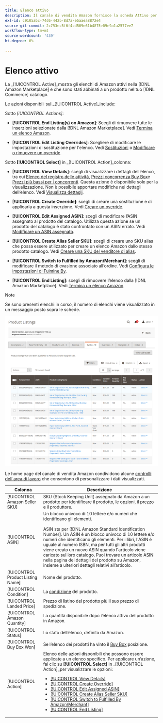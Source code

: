 ```yaml
---
title: Elenco attivo
description: Il canale di vendita Amazon fornisce la scheda Attivo per monitorare gli elenchi Amazon attivi e che vengono confrontati con un prodotto nel catalogo Adobe Commerce.
exl-id: c9105abc-74d6-442b-8d7a-e5aaea8872e4
source-git-commit: 2c753ec5f6f4cd509e61b4875e09e9a1a2577ee7
workflow-type: tm+mt
source-wordcount: '439'
ht-degree: 0%

---
```


# Elenco attivo

La _[!UICONTROL Active]_mostra gli elenchi di Amazon attivi nella [!DNL Amazon Marketplace] e che sono stati abbinati a un prodotto nel tuo [!DNL Commerce] catalogo.

Le azioni disponibili sul _[!UICONTROL Active]_include:

Sotto _[!UICONTROL Actions]_:

- **[!UICONTROL End Listing(s) on Amazon]**: Scegli di rimuovere tutte le inserzioni selezionate dalla [!DNL Amazon Marketplace]. Vedi [Termina un elenco Amazon](./end-listings-manually.md).

- **[!UICONTROL Edit Listing Overrides]**: Scegliere di modificare le impostazioni di sostituzione per l&#39;elenco. Vedi [Sostituzioni](./overrides.md) o [Modificare o rimuovere un override](./creating-editing-overrides.md#edit-override-single-listing).

Sotto **[!UICONTROL Select]** in _[!UICONTROL Action]_colonna:

- **[!UICONTROL View Details]**: scegli di visualizzare i dettagli dell’elenco, tra cui [Elenco del registro delle attività](./product-listing-details.md#listing-activity-log), [Prezzi concorrenza Buy Box](./product-listing-details.md#buy-box-competitor-pricing)e [Prezzi più bassi per i concorrenti](./product-listing-details.md#lowest-competitor-pricing). Questa azione è disponibile solo per la visualizzazione. Non è possibile apportare modifiche nei dettagli dell’elenco. Vedi [Visualizza dettagli](./product-listing-details.md).

- **[!UICONTROL Create Override]**: scegli di creare una sostituzione e di applicarla a questa inserzione. Vedi [Creare un override](./creating-editing-overrides.md).

- **[!UICONTROL Edit Assigned ASIN]**: scegli di modificare l’ASIN assegnato al prodotto del catalogo. Utilizza questa azione se un prodotto del catalogo è stato confrontato con un ASIN errato. Vedi [Modificare un ASIN assegnato](./edit-assigned-asin.md).

- **[!UICONTROL Create Alias Seller SKU]**: scegli di creare uno SKU alias che possa essere utilizzato per creare un elenco Amazon dallo stesso prodotto catalogo. Vedi [Creare una SKU del venditore di alias](./create-alias-seller-sku.md).

- **[!UICONTROL Switch to Fulfilled by Amazon/Merchant]**: scegli di modificare il metodo di evasione associato all’ordine. Vedi [Configura le impostazioni di Fulmine By](./fulfilled-by.md#configure-fulfilled-by-settings).

- **[!UICONTROL End Listing]**: scegli di rimuovere l’elenco dalla [!DNL Amazon Marketplace]. Vedi [Termina un elenco Amazon](./end-listings-manually.md).

>[!NOTE]
>
>Se sono presenti elenchi in corso, il numero di elenchi viene visualizzato in un messaggio posto sopra le schede.

![Elenco attivo](assets/amazon-active-listings.png)

Le home page del canale di vendita Amazon condividono alcune [controlli dell&#39;area di lavoro](./workspace-controls.md) che consentono di personalizzare i dati visualizzati.

| Colonna | Descrizione |
|--- |--- |
| [!UICONTROL Amazon Seller SKU] | SKU (Stock Keeping Unit) assegnato da Amazon a un prodotto per identificare il prodotto, le opzioni, il prezzo e il produttore. |
| [!UICONTROL ASIN] | Un blocco univoco di 10 lettere e/o numeri che identificano gli elementi. <br><br>ASIN sta per [!DNL Amazon Standard Identification Number]. Un ASIN è un blocco univoco di 10 lettere e/o numeri che identificano gli elementi. Per i libri, l&#39;ASIN è uguale al numero ISBN, ma per tutti gli altri prodotti viene creato un nuovo ASIN quando l&#39;articolo viene caricato sul loro catalogo. Puoi trovare un articolo ASIN nella pagina dei dettagli del prodotto su Amazon, insieme a ulteriori dettagli relativi all’articolo. |
| [!UICONTROL Product Listing Name] | Nome del prodotto. |
| [!UICONTROL Condition] | La [condizione](./product-listing-condition.md) del prodotto. |
| [!UICONTROL Landed Price] | Prezzo di listino del prodotto più il suo prezzo di spedizione. |
| [!UICONTROL Amazon Quantity] | La quantità disponibile dopo l’elenco attivo del prodotto in Amazon. |
| [!UICONTROL Status] | Lo stato dell’elenco, definito da Amazon. |
| [!UICONTROL Buy Box Won] | Se l’elenco dei prodotti ha vinto il [Buy Box](./buy-box-competitor-pricing.md) posizione. |
| [!UICONTROL Action] | Elenco delle azioni disponibili che possono essere applicate a un elenco specifico. Per applicare un’azione, fai clic su **[!UICONTROL Select]** in _[!UICONTROL Action]_per visualizzare le opzioni:<ul><li>[[!UICONTROL View Details]](./product-listing-details.md)</li><li>[[!UICONTROL Create Override]](./creating-editing-overrides.md)</li><li>[[!UICONTROL Edit Assigned ASIN]](./edit-assigned-asin.md)</li><li>[[!UICONTROL Create Alias Seller SKU]](./create-alias-seller-sku.md#region-specific)</li><li>[[!UICONTROL Switch to Fulfilled By Amazon/Merchant]](./fulfilled-by.md#configure-fulfilled-by-settings)</li><li>[[!UICONTROL End Listing]](./end-listings-manually.md)</li></ul> |
